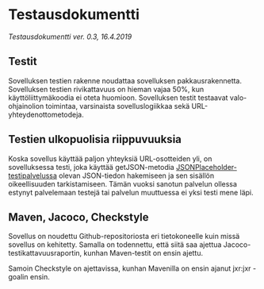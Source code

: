 # Testausdokumentti

*Testausdokumentti ver. 0.3, 16.4.2019*

## Testit

Sovelluksen testien rakenne noudattaa sovelluksen pakkausrakennetta. Sovelluksen testien rivikattavuus on hieman vajaa 50%, kun käyttöliittymäkoodia ei oteta huomioon. Sovelluksen testit testaavat valo-ohjainolion toimintaa, varsinaista sovelluslogiikkaa sekä URL-yhteydenottometodeja.

## Testien ulkopuolisia riippuvuuksia

Koska sovellus käyttää paljon yhteyksiä URL-osotteiden yli, on sovelluksessa testi, joka käyttää getJSON-metodia [JSONPlaceholder-testipalvelussa](https://jsonplaceholder.typicode.com/) olevan JSON-tiedon hakemiseen ja sen sisällön oikeellisuuden tarkistamiseen. Tämän vuoksi sanotun palvelun ollessa estynyt palvelemaan testejä tai palvelun muuttuessa ei yksi testi mene läpi.

## Maven, Jacoco, Checkstyle

Sovellus on noudettu Github-repositoriosta eri tietokoneelle kuin missä sovellus on kehitetty. Samalla on todennettu, että siitä saa ajettua Jacoco-testikattavuusraportin, kunhan Maven-testit on ensin ajettu.

Samoin Checkstyle on ajettavissa, kunhan Mavenilla on ensin ajanut jxr:jxr -goalin ensin.
